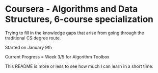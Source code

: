 # Coursera - Algorithms and Data Structures, 6-course specialization

Trying to fill in the knowledge gaps that arise from going through the traditional CS degree route. 

Started on January 9th

Current Progress = Week 3/5 for Algorithm Toolbox

This README is more or less to see how much I can learn in a short time. 
